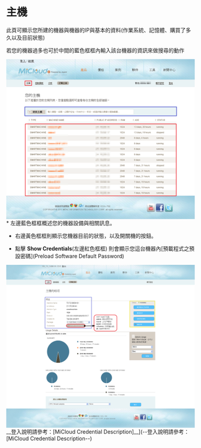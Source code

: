 主機
===
此頁可顯示您所建的機器與機器的IP與基本的資料(作業系統、記憶體、購買了多久以及目前狀態)


若您的機器過多也可於中間的藍色框框內輸入該台機器的資訊來做搜尋的動作


<img src='images/Manage+your+Machines-p2.png' width='650' align='center'/>
*  左邊藍色框框概述您的機器設備與相關訊息。


*  右邊黃色框框則顯示您機器目前的狀態，以及開關機的按鈕。


*  點擊 __Show Credentials__(左邊紅色框框) 則會顯示您這台機器內[預載程式之預設密碼](Preload Software Default Password)


<img src='images/Manage+your+Machines-p1+-18.png' width='650' align='center'/>
__登入說明請參考：[MiCloud Credential Description]__](--登入說明請參考：[MiCloud Credential Description--)
